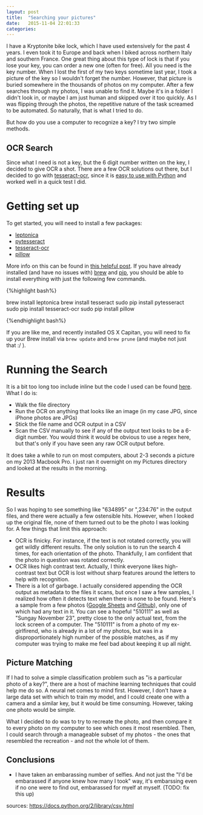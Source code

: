 ```yaml
---
layout: post
title:  "Searching your pictures"
date:   2015-11-04 22:01:33
categories:
---
```


I have a Kryptonite bike lock, which I have used extensively for the past 4 years. I even took it to Europe and back when I biked across northern Italy and southern France. One great thing about this type of lock is that if you lose your key, you can order a new one (often for free). All you need is the key number. When I lost the first of my two keys sometime last year, I took a picture of the key so I wouldn't forget the number. However, that picture is buried somewhere in the thousands of photos on my computer. After a few searches through my photos, I was unable to find it. Maybe it's in a folder I didn't look in, or maybe I am just human and skipped over it too quickly. As I was flipping through the photos, the repetitive nature of the task screamed to be automated. So naturally, that is what I tried to do.

But how do you use a computer to recognize a key? I try two simple methods.

## OCR Search

Since what I need is not a key, but the 6 digit number written on the key, I decided to give OCR a shot. There are a few OCR solutions out there, but I decided to go with [tesseract-ocr](https://github.com/tesseract-ocr), since it is [easy to use with Python](https://pypi.python.org/pypi/pytesseract) and worked well in a quick test I did.

# Getting set up

To get started, you will need to install a few packages:

* [leptonica](http://www.leptonica.org/)
* [pytesseract](https://pypi.python.org/pypi/pytesseract)
* [tesseract-ocr](https://github.com/tesseract-ocr)
* [pillow](https://python-pillow.github.io/)

More info on this can be found in [this helpful post](https://realpython.com/blog/python/setting-up-a-simple-ocr-server/). If you have already installed (and have no issues with) [brew](http://brew.sh/) and [pip](https://pypi.python.org/pypi/pip), you should be able to install everything with just the following few commands.

{%highlight bash%}

brew install leptonica
brew install tesseract
sudo pip install pytesseract
sudo pip install tesseract-ocr
sudo pip install pillow

{%endhighlight bash%}

If you are like me, and recently installed OS X Capitan, you will need to fix up your Brew install via `brew update` and `brew prune` (and maybe not just that :/ ).

# Running the Search

It is a bit too long too include inline but the code I used can be found [here](https://github.com/mrjohnmorrow/mrjohnmorrow.github.io/blob/master/code/OCRsearch.py). What I do is:

* Walk the file directory
* Run the OCR on anything that looks like an image (in my case JPG, since iPhone photos are JPGs)
* Stick the file name and OCR output in a CSV
* Scan the CSV manually to see if any of the output text looks to be a 6-digit number. You would think it would be obvious to use a regex here, but that's only if you have seen any raw OCR output before.

It does take a while to run on most computers, about 2-3 seconds a picture on my 2013 Macbook Pro. I just ran it overnight on my Pictures directory and looked at the results in the morning.

# Results

So I was hoping to see something like "634895" or ",234:76" in the output files, and there were actually a few ostensible hits. However, when I looked up the original file, none of them turned out to be the photo I was looking for. A few things that limit this approach:

* OCR is finicky. For instance, if the text is not rotated correctly, you will get wildly different results.  The only solution is to run the search 4 times, for each orientation of the photo. Thankfully, I am confident that the photo in question was rotated correctly.
* OCR likes high contrast text. Actually, I think everyone likes high-contrast text but OCR is lost without sharp features around the letters to help with recognition.
* There is a lot of garbage. I actually considered appending the OCR output as metadata to the files it scans, but once I saw a few samples, I realized how often it detects text when there is none to be found. Here's a sample from a few photos ([Google Sheets](https://docs.google.com/spreadsheets/d/1lJL2Z6UraO_lTDUr01qUozdHhvnLtUhrYu5lqJXot8M/edit?usp=sharing) and [Github](/Users/john/OneDrive/Pictures/2014/12/08/20141208-224117/IMG_2268.JPG)), only one of which had any text in it.  You can see a hopeful "510111" as well as "Sungay November 23", pretty close to the only actual text, from the lock screen of a computer. The "510111" is from a photo of my ex-girlfirend, who is already in a lot of my photos, but was in a disproportionately high number of the possible matches, as if my computer was trying to make me feel bad about keeping it up all night.

## Picture Matching

If I had to solve a simple classification problem such as "is a particular photo of a key?", there are a host of machine learning techniques that could help me do so. A neural net comes to mind first. However, I don't have a large data set with which to train my model, and I could create one with a camera and a similar key, but it would be time consuming. However, taking one photo would be simple.

What I decided to do was to try to recreate the photo, and then compare it to every photo on my computer to see which ones it most resembled. Then, I could search through a manageable subset of my photos - the ones that resembled the recreation - and not the whole lot of them.

## Conclusions

* I have taken an embarassing number of selfies. And not just the "I'd be embarassed if anyone knew how many I took" way, it's embarssing even if no one were to find out, embarassed for myelf at myself. (TODO: fix this up)

sources:
https://docs.python.org/2/library/csv.html
